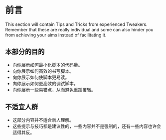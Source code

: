 # 前言

This section will contain Tips and Tricks from experienced Tweakers.  
Remember that these are really individual and some can also hinder you from achieving your aims instead of facilitating it.

## 本部分的目的
- 向你展示如何最小化脚本的代码量。
- 向你展示如何高效的书写脚本。
- 向你展示如何使脚本更易读。
- 向你展示如何更高效的调试脚本。
- 向你展示一些易错点，从而避免重蹈覆辙。



## 不适宜人群

- 这部分内容并不适合新人理解。
- 这些提示与技巧都是建议性的，一些内容并不是强制的，还有一些内容也许会适得其反。